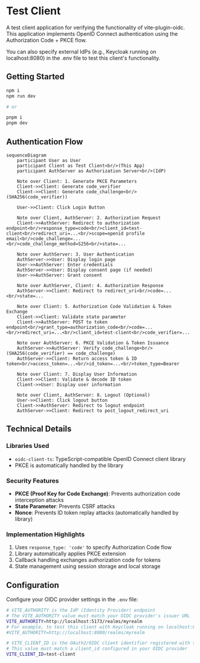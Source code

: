 # Test Client

A test client application for verifying the functionality of vite-plugin-oidc.  
This application implements OpenID Connect authentication using the Authorization Code + PKCE flow.

You can also specify external IdPs (e.g., Keycloak running on localhost:8080) in the .env file to test this client's functionality.

## Getting Started

```bash
npm i
npm run dev

# or

pnpm i
pnpm dev
```

## Authentication Flow

```mermaid
sequenceDiagram
    participant User as User
    participant Client as Test Client<br/>(This App)
    participant AuthServer as Authorization Server<br/>(IdP)

    Note over Client: 1. Generate PKCE Parameters
    Client->>Client: Generate code_verifier
    Client->>Client: Generate code_challenge<br/>(SHA256(code_verifier))

    User->>Client: Click Login Button

    Note over Client, AuthServer: 2. Authorization Request
    Client->>AuthServer: Redirect to authorization endpoint<br/>response_type=code<br/>client_id=test-client<br/>redirect_uri=...<br/>scope=openid profile email<br/>code_challenge=...<br/>code_challenge_method=S256<br/>state=...

    Note over AuthServer: 3. User Authentication
    AuthServer->>User: Display login page
    User->>AuthServer: Enter credentials
    AuthServer->>User: Display consent page (if needed)
    User->>AuthServer: Grant consent

    Note over AuthServer, Client: 4. Authorization Response
    AuthServer->>Client: Redirect to redirect_uri<br/>code=...<br/>state=...

    Note over Client: 5. Authorization Code Validation & Token Exchange
    Client->>Client: Validate state parameter
    Client->>AuthServer: POST to token endpoint<br/>grant_type=authorization_code<br/>code=...<br/>redirect_uri=...<br/>client_id=test-client<br/>code_verifier=...

    Note over AuthServer: 6. PKCE Validation & Token Issuance
    AuthServer->>AuthServer: Verify code_challenge<br/>(SHA256(code_verifier) == code_challenge)
    AuthServer->>Client: Return access token & ID token<br/>access_token=...<br/>id_token=...<br/>token_type=Bearer

    Note over Client: 7. Display User Information
    Client->>Client: Validate & decode ID token
    Client->>User: Display user information

    Note over Client, AuthServer: 8. Logout (Optional)
    User->>Client: Click logout button
    Client->>AuthServer: Redirect to logout endpoint
    AuthServer->>Client: Redirect to post_logout_redirect_uri
```

## Technical Details

### Libraries Used

- `oidc-client-ts`: TypeScript-compatible OpenID Connect client library
- PKCE is automatically handled by the library

### Security Features

- **PKCE (Proof Key for Code Exchange)**: Prevents authorization code interception attacks
- **State Parameter**: Prevents CSRF attacks
- **Nonce**: Prevents ID token replay attacks (automatically handled by library)

### Implementation Highlights

1. Uses `response_type: 'code'` to specify Authorization Code flow
2. Library automatically applies PKCE extension
3. Callback handling exchanges authorization code for tokens
4. State management using session storage and local storage

## Configuration

Configure your OIDC provider settings in the `.env` file:

```bash
# VITE_AUTHORITY is the IdP (Identity Provider) endpoint
# The VITE_AUTHORITY value must match your OIDC provider's issuer URL
VITE_AUTHORITY=http://localhost:5173/realms/myrealm
# For example, to test this client with Keycloak running on localhost:8080 instead of vite-plugin-oidc, use:
#VITE_AUTHORITY=http://localhost:8080/realms/myrealm

# VITE_CLIENT_ID is the OAuth2/OIDC client identifier registered with the IdP
# This value must match a client_id configured in your OIDC provider
VITE_CLIENT_ID=test-client
```
